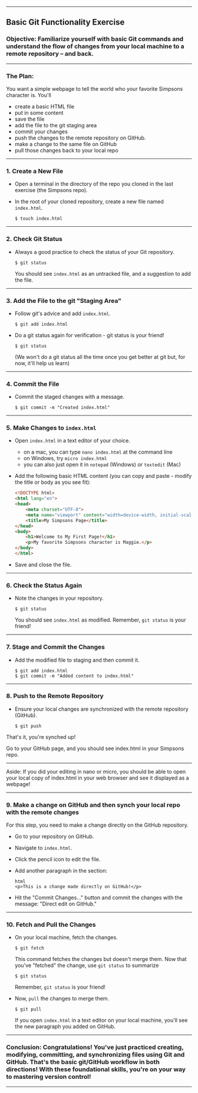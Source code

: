 
---

## **Basic Git Functionality Exercise**

### Objective: Familiarize yourself with basic Git commands and understand the flow of changes from your local machine to a remote repository – and back.

---

### **The Plan:**
You want a simple webpage to tell the world who your favorite Simpsons character is. You'll 

* create a basic HTML file
* put in some content 
* save the file
* add the file to the git staging area
* commit your changes
* push the changes to the remote repository on GitHub.
* make a change to the same file on GitHub
* pull those changes back to your local repo

---

### 1. Create a New File

- Open a terminal in the directory of the repo you cloned in the last exercise (the Simpsons repo).
- In the root of your cloned repository, create a new file named `index.html`.

  ```
  $ touch index.html
  ```

---

### 2. Check Git Status

- Always a good practice to check the status of your Git repository.

  ```
  $ git status
  ```

  You should see `index.html` as an untracked file, and a suggestion to add the file.

---

### 3. Add the File to the git "Staging Area"

- Follow git's advice and add `index.html`.

  ```
  $ git add index.html
  ```
- Do a git status again for verification - git status is your friend!

  ```
  $ git status
  ```
  (We won't do a git status all the time once you get better at git but, for now, it'll help us learn)
---

### 4. Commit the File

- Commit the staged changes with a message.

  ```
  $ git commit -m "Created index.html"
  ```

---

### 5. Make Changes to `index.html`

- Open `index.html` in a text editor of your choice.
  * on a mac, you can type `nano index.html` at the command line
  * on Windows, try `micro index.html`
  * you can also just open it in `notepad` (Windows) or `textedit` (Mac)

- Add the following basic HTML content (you can copy and paste - modify the title or body as you see fit):

  ```html
  <!DOCTYPE html>
  <html lang="en">
  <head>
      <meta charset="UTF-8">
      <meta name="viewport" content="width=device-width, initial-scale=1.0">
      <title>My Simpsons Page</title>
  </head>
  <body>
      <h1>Welcome to My First Page!</h1>
      <p>My favorite Simpsons character is Maggie.</p>
  </body>
  </html>
  ```

- Save and close the file.

---

### 6. Check the Status Again

- Note the changes in your repository.

  ```
  $ git status
  ```

  You should see `index.html` as modified. Remember, `git status` is your friend!

---

### 7. Stage and Commit the Changes

- Add the modified file to staging and then commit it.

  ```
  $ git add index.html
  $ git commit -m "Added content to index.html"
  ```

---

### 8. Push to the Remote Repository

- Ensure your local changes are synchronized with the remote repository (GitHub).

  ```
  $ git push
  ```

That's it, you're synched up!

Go to your GitHub page, and you should see index.html in your Simpsons repo.

---

Aside: If you did your editing in nano or micro, you should be able to open your local copy of index.html in your web browser and see it displayed as a webpage!

---

### 9. Make a change on GitHub and then synch your local repo with the remote changes

For this step, you need to make a change directly on the GitHub repository. 

- Go to your repository on GitHub.
- Navigate to `index.html`.
- Click the pencil icon to edit the file.
- Add another paragraph in the <body> section:

  ```
  html
  <p>This is a change made directly on GitHub!</p>
  ```

- Hit the "Commit Changes..." button and commit the changes with the message: "Direct edit on GitHub."

---

### 10. Fetch and Pull the Changes

- On your local machine, fetch the changes.

  ```
  $ git fetch
  ```

  This command fetches the changes but doesn't merge them. Now that you've "fetched" the change, use `git status` to summarize
  ```
  $ git status
  ```
  Remember, `git status` is your friend!

- Now, `pull` the changes to merge them.

  ```
  $ git pull
  ```

  If you open `index.html` in a text editor on your local machine, you'll see the new paragraph you added on GitHub.

---

### Conclusion: Congratulations! You've just practiced creating, modifying, committing, and synchronizing files using Git and GitHub. That's the basic git/GitHub workflow in both directions! With these foundational skills, you're on your way to mastering version control!

---
